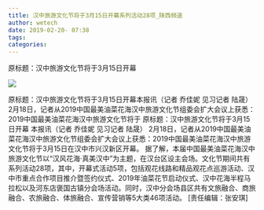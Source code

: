 ```yaml
---
title: 汉中旅游文化节将于3月15日开幕系列活动28项_陕西频道
author: wetech
date: 2019-02-20- 07:38
tags: 
categories: 
---
```

原标题：汉中旅游文化节将于3月15日开幕
<!-- more -->
                
<img align="center" border="0" src="http://p2.ifengimg.com/a/2016/0810/204c433878d5cf9size1_w16_h16.png" />
                
            
原标题：汉中旅游文化节将于3月15日开幕本报讯（记者 乔佳妮 见习记者 陆晟） 2月18日，记者从2019中国最美油菜花海汉中旅游文化节组委会扩大会议上获悉：2019中国最美油菜花海汉中旅游文化节将于
原标题：汉中旅游文化节将于3月15日开幕
本报讯（记者 乔佳妮 见习记者 陆晟） 2月18日，记者从2019中国最美油菜花海汉中旅游文化节组委会扩大会议上获悉：2019中国最美油菜花海汉中旅游文化节将于3月15日在汉中市兴汉新区开幕。
据了解，本届中国最美油菜花海汉中旅游文化节以“汉风花海·真美汉中”为主题，在汉台区设主会场。文化节期间共有系列活动28项，其中，开幕式活动5项，包括观花线路和精品观花点巡游活动、汉中市重点合作项目推介暨签约仪式、2019年油菜花节启动仪式、汉中花海半程马拉松以及河东店褒国古镇分会场活动。同时，汉中分会场县区共有文旅融合、商旅融合、农旅融合、体旅融合、宣传营销等5大类46项活动。
[责任编辑：张安琪]
            
